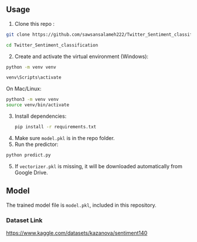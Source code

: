## Usage

1. Clone this repo :
```bash
git clone https://github.com/sawsansalameh222/Twitter_Sentiment_classification.git
```
```bash
cd Twitter_Sentiment_classification
```
2. Create and activate the virtual environment (Windows):
```bash
python -m venv venv
```

```bash
venv\Scripts\activate
```


On Mac/Linux:
```bash
python3 -m venv venv
source venv/bin/activate
```

3. Install dependencies:
   ```bash
   pip install -r requirements.txt

3.  Make sure `model.pkl` is in the repo folder.
4.  Run the predictor:
  ```bash
  python predict.py
```

5. If `vectorizer.pkl` is missing, it will be downloaded automatically from Google Drive.

## Model
The trained model file is `model.pkl`, included in this repository.

### Dataset Link 
https://www.kaggle.com/datasets/kazanova/sentiment140
